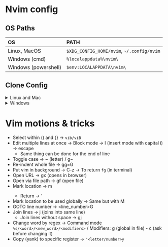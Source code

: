 # Nvim config

## OS Paths

| OS                   | PATH                                      |
| :------------------- | :---------------------------------------- |
| Linux, MacOS         | `$XDG_CONFIG_HOME/nvim`, `~/.config/nvim` |
| Windows (cmd)        | `%localappdata%\nvim\`                    |
| Windows (powershell) | `$env:LOCALAPPDATA\nvim\`                 |

## Clone Config

<details><summary> Linux and Mac </summary>

```sh
git clone git@github.com:ybarsotti/nvim-config.git ${XDG_CONFIG_HOME:-$HOME/.config}"/nvim
```

</details>

<details><summary> Windows </summary>

If you're using `cmd.exe`:

```
git clone git@github.com:ybarsotti/nvim-config.git "%localappdata%\nvim"
```

If you're using `powershell.exe`

```
git clone https://github.com/dam9000/kickstart.nvim.git "${env:LOCALAPPDATA}\nvim"
```

</details>

# Vim motions & tricks

- Select within () and {} -> `vib/viB`
- Edit multiple lines at once -> Block mode -> I (insert mode with capital i) -> escape
  - Same thing can be done for the end of line
- Toggle case -> ~ (letter) / g~<motion>
- Re-indent whole file -> gg=G
- Put vim in background -> C-z -> To return `fg` (in terminal)
- Open URL -> gx (opens in browser)
- Open via file path -> gf (open file)
- Mark location -> m<letter>
  - Return -> '<letter>
- Mark location to be used globally -> Same but with M
- GOTO line number -> <line_number>G
- Join lines -> j (joins into same line)
  - Join lines without space -> gj
- Change word by regex -> Command mode `%s/<word>/<new_word>/<modifiers>` / Modifiers: g (global in file) - c (ask before changing it)
- Copy (yank) to specific register -> `"<letter/number>y`
